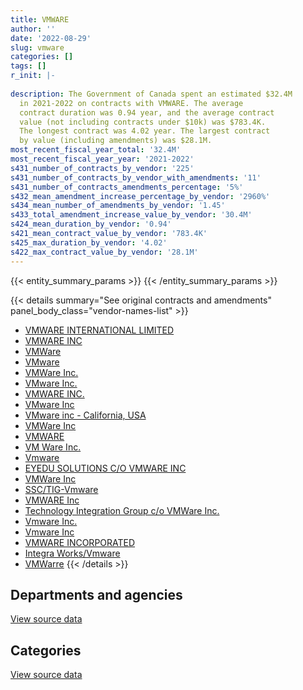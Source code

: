 ```yaml
---
title: VMWARE
author: ''
date: '2022-08-29'
slug: vmware
categories: []
tags: []
r_init: |-
  
description: The Government of Canada spent an estimated $32.4M
  in 2021-2022 on contracts with VMWARE. The average
  contract duration was 0.94 year, and the average contract
  value (not including contracts under $10k) was $783.4K.
  The longest contract was 4.02 year. The largest contract
  by value (including amendments) was $28.1M.
most_recent_fiscal_year_total: '32.4M'
most_recent_fiscal_year_year: '2021-2022'
s431_number_of_contracts_by_vendor: '225'
s431_number_of_contracts_by_vendor_with_amendments: '11'
s431_number_of_contracts_amendments_percentage: '5%'
s432_mean_amendment_increase_percentage_by_vendor: '2960%'
s434_mean_number_of_amendments_by_vendor: '1.45'
s433_total_amendment_increase_value_by_vendor: '30.4M'
s424_mean_duration_by_vendor: '0.94'
s421_mean_contract_value_by_vendor: '783.4K'
s425_max_duration_by_vendor: '4.02'
s422_max_contract_value_by_vendor: '28.1M'
---
```


<script src="/rmarkdown-libs/htmlwidgets/htmlwidgets.js"></script>
<link href="/rmarkdown-libs/datatables-css/datatables-crosstalk.css" rel="stylesheet" />
<script src="/rmarkdown-libs/datatables-binding/datatables.js"></script>
<script src="/rmarkdown-libs/jquery/jquery-3.6.0.min.js"></script>
<link href="/rmarkdown-libs/dt-core-bootstrap/css/dataTables.bootstrap.min.css" rel="stylesheet" />
<link href="/rmarkdown-libs/dt-core-bootstrap/css/dataTables.bootstrap.extra.css" rel="stylesheet" />
<script src="/rmarkdown-libs/dt-core-bootstrap/js/jquery.dataTables.min.js"></script>
<script src="/rmarkdown-libs/dt-core-bootstrap/js/dataTables.bootstrap.min.js"></script>
<link href="/rmarkdown-libs/crosstalk/css/crosstalk.min.css" rel="stylesheet" />
<script src="/rmarkdown-libs/crosstalk/js/crosstalk.min.js"></script>
<script src="/rmarkdown-libs/htmlwidgets/htmlwidgets.js"></script>
<link href="/rmarkdown-libs/datatables-css/datatables-crosstalk.css" rel="stylesheet" />
<script src="/rmarkdown-libs/datatables-binding/datatables.js"></script>
<script src="/rmarkdown-libs/jquery/jquery-3.6.0.min.js"></script>
<link href="/rmarkdown-libs/dt-core-bootstrap/css/dataTables.bootstrap.min.css" rel="stylesheet" />
<link href="/rmarkdown-libs/dt-core-bootstrap/css/dataTables.bootstrap.extra.css" rel="stylesheet" />
<script src="/rmarkdown-libs/dt-core-bootstrap/js/jquery.dataTables.min.js"></script>
<script src="/rmarkdown-libs/dt-core-bootstrap/js/dataTables.bootstrap.min.js"></script>
<link href="/rmarkdown-libs/crosstalk/css/crosstalk.min.css" rel="stylesheet" />
<script src="/rmarkdown-libs/crosstalk/js/crosstalk.min.js"></script>

{{< entity_summary_params >}}
{{< /entity_summary_params >}}

{{< details summary="See original contracts and amendments" panel_body_class="vendor-names-list" >}}
- [VMWARE INTERNATIONAL LIMITED](https://search.open.canada.ca/en/ct/?sort=contract_value_f%20desc&page=1&search_text=%22VMWARE%20INTERNATIONAL%20LIMITED%22)
- [VMWARE INC](https://search.open.canada.ca/en/ct/?sort=contract_value_f%20desc&page=1&search_text=%22VMWARE%20INC%22)
- [VMWare](https://search.open.canada.ca/en/ct/?sort=contract_value_f%20desc&page=1&search_text=%22VMWare%22)
- [VMware](https://search.open.canada.ca/en/ct/?sort=contract_value_f%20desc&page=1&search_text=%22VMware%22)
- [VMWare Inc.](https://search.open.canada.ca/en/ct/?sort=contract_value_f%20desc&page=1&search_text=%22VMWare%20Inc.%22)
- [VMware Inc.](https://search.open.canada.ca/en/ct/?sort=contract_value_f%20desc&page=1&search_text=%22VMware%20Inc.%22)
- [VMWARE INC.](https://search.open.canada.ca/en/ct/?sort=contract_value_f%20desc&page=1&search_text=%22VMWARE%20INC.%22)
- [VMware Inc](https://search.open.canada.ca/en/ct/?sort=contract_value_f%20desc&page=1&search_text=%22VMware%20Inc%22)
- [VMware inc - California, USA](https://search.open.canada.ca/en/ct/?sort=contract_value_f%20desc&page=1&search_text=%22VMware%20inc%20-%20California%2c%20USA%22)
- [VMWare Inc](https://search.open.canada.ca/en/ct/?sort=contract_value_f%20desc&page=1&search_text=%22VMWare%20Inc%22)
- [VMWARE](https://search.open.canada.ca/en/ct/?sort=contract_value_f%20desc&page=1&search_text=%22VMWARE%22)
- [VM Ware Inc.](https://search.open.canada.ca/en/ct/?sort=contract_value_f%20desc&page=1&search_text=%22VM%20Ware%20Inc.%22)
- [Vmware](https://search.open.canada.ca/en/ct/?sort=contract_value_f%20desc&page=1&search_text=%22Vmware%22)
- [EYEDU SOLUTIONS C/O VMWARE INC](https://search.open.canada.ca/en/ct/?sort=contract_value_f%20desc&page=1&search_text=%22EYEDU%20SOLUTIONS%20C%2fO%20VMWARE%20INC%22)
- [VMWare Inc](https://search.open.canada.ca/en/ct/?sort=contract_value_f%20desc&page=1&search_text=%22VMWare%20%20Inc%22)
- [SSC/TIG-Vmware](https://search.open.canada.ca/en/ct/?sort=contract_value_f%20desc&page=1&search_text=%22SSC%2fTIG-Vmware%22)
- [VMWARE Inc](https://search.open.canada.ca/en/ct/?sort=contract_value_f%20desc&page=1&search_text=%22VMWARE%20Inc%22)
- [Technology Integration Group c/o VMWare Inc.](https://search.open.canada.ca/en/ct/?sort=contract_value_f%20desc&page=1&search_text=%22Technology%20Integration%20Group%20c%2fo%20VMWare%20Inc.%22)
- [Vmware Inc.](https://search.open.canada.ca/en/ct/?sort=contract_value_f%20desc&page=1&search_text=%22Vmware%20Inc.%22)
- [Vmware Inc](https://search.open.canada.ca/en/ct/?sort=contract_value_f%20desc&page=1&search_text=%22Vmware%20Inc%22)
- [VMWARE INCORPORATED](https://search.open.canada.ca/en/ct/?sort=contract_value_f%20desc&page=1&search_text=%22VMWARE%20INCORPORATED%22)
- [Integra Works/Vmware](https://search.open.canada.ca/en/ct/?sort=contract_value_f%20desc&page=1&search_text=%22Integra%20Works%2fVmware%22)
- [VMWarre](https://search.open.canada.ca/en/ct/?sort=contract_value_f%20desc&page=1&search_text=%22VMWarre%22)
{{< /details >}}

## Departments and agencies

<div id="htmlwidget-1" style="width:100%;height:auto;" class="datatables html-widget"></div>
<script type="application/json" data-for="htmlwidget-1">{"x":{"style":"bootstrap","filter":"none","vertical":false,"data":[["<a href=\"/departments/aafc-aac/\">Agriculture and Agri-Food Canada<\/a>","<a href=\"/departments/atssc-scdata/\">Administrative Tribunals Support Service of Canada<\/a>","<a href=\"/departments/cas-satj/\">Courts Administration Service<\/a>","<a href=\"/departments/cbsa-asfc/\">Canada Border Services Agency<\/a>","<a href=\"/departments/cgc-ccg/\">Canadian Grain Commission<\/a>","<a href=\"/departments/cic/\">Immigration, Refugees and Citizenship Canada<\/a>","<a href=\"/departments/cpc-cpp/\">Civilian Review and Complaints Commission for the RCMP<\/a>","<a href=\"/departments/crtc/\">Canadian Radio-television and Telecommunications Commission<\/a>","<a href=\"/departments/cta-otc/\">Canadian Transportation Agency<\/a>","<a href=\"/departments/dfatd-maecd/\">Global Affairs Canada<\/a>","<a href=\"/departments/dnd-mdn/\">National Defence<\/a>","<a href=\"/departments/hc-sc/\">Health Canada<\/a>","<a href=\"/departments/jus/\">Department of Justice Canada<\/a>","<a href=\"/departments/mgerc-ceegm/\">Military Grievances External Review Committee<\/a>","<a href=\"/departments/nserc-crsng/\">Natural Sciences and Engineering Research Council of Canada<\/a>","<a href=\"/departments/oic-ci/\">Office of the Information Commissioner of Canada<\/a>","<a href=\"/departments/osfi-bsif/\">Office of the Superintendent of Financial Institutions Canada<\/a>","<a href=\"/departments/ps-sp/\">Public Safety Canada<\/a>","<a href=\"/departments/rcmp-grc/\">Royal Canadian Mounted Police<\/a>","<a href=\"/departments/ssc-spc/\">Shared Services Canada<\/a>"],[16479.07,33184.88,258910.34,22100,null,null,null,23538.19,14049.24,100460.64,12143550.83,null,19468.11,18496.83,28136.16,7283.65,130278.94,117548.78,190693.8,9377601.57],[194027.72,48525.11,null,1808666.78,27851,null,12336.7,5481.87,14918.19,7279.09,10834196.15,4157.3,null,9463.4,22001.47,7303.61,204033.47,null,1004160.46,9483211.88],[null,24186.19,null,83086.78,null,10075.82,8861.57,14553.27,14919.63,37489.3,7062866.06,26895.2,8821.66,3981.87,16660.65,19.96,31949.55,null,192201.03,33398312.79],[null,6222.58,null,159955.9,null,18640.27,null,null,7451.75,30576.42,19455301.28,null,8821.66,null,60070.09,null,152726.1,null,59101.09,12435478.62]],"container":"<table class=\"table table-striped table-hover row-border order-column display\">\n  <thead>\n    <tr>\n      <th>Department<\/th>\n      <th>2018-2019<\/th>\n      <th>2019-2020<\/th>\n      <th>2020-2021<\/th>\n      <th>2021-2022<\/th>\n    <\/tr>\n  <\/thead>\n<\/table>","options":{"order":[[4,"desc"]],"pageLength":10,"autoWidth":true,"columnDefs":[{"targets":1,"render":"function(data, type, row, meta) {\n    return type !== 'display' ? data : DTWidget.formatCurrency(data, \"$\", 2, 3, \",\", \".\", true, null);\n  }"},{"targets":2,"render":"function(data, type, row, meta) {\n    return type !== 'display' ? data : DTWidget.formatCurrency(data, \"$\", 2, 3, \",\", \".\", true, null);\n  }"},{"targets":3,"render":"function(data, type, row, meta) {\n    return type !== 'display' ? data : DTWidget.formatCurrency(data, \"$\", 2, 3, \",\", \".\", true, null);\n  }"},{"targets":4,"render":"function(data, type, row, meta) {\n    return type !== 'display' ? data : DTWidget.formatCurrency(data, \"$\", 2, 3, \",\", \".\", true, null);\n  }"},{"width":"16%","targets":[1,2,3,4]},{"className":"dt-right","targets":[1,2,3,4]}],"orderClasses":false}},"evals":["options.columnDefs.0.render","options.columnDefs.1.render","options.columnDefs.2.render","options.columnDefs.3.render"],"jsHooks":[]}</script>
<p class="text-right">
<a href="https://github.com/GoC-Spending/contracts-data/tree/main/data/out/vendors/vmware/summary_by_fiscal_year_by_department.csv" class="source-data-link btn btn-link">View source data</a>
</p>

## Categories

<div id="htmlwidget-2" style="width:100%;height:auto;" class="datatables html-widget"></div>
<script type="application/json" data-for="htmlwidget-2">{"x":{"style":"bootstrap","filter":"none","vertical":false,"data":[["<a href=\"/categories/defence/\">Defence<\/a>","<a href=\"/categories/professional_services/\">Professional services<\/a>","<a href=\"/categories/information_technology/\">Information technology<\/a>","<a href=\"/categories/industrial_products_and_services/\">Industrial products and services<\/a>","<a href=\"/categories/human_capital/\">Human capital<\/a>"],[12143550.83,null,10305969.9,31932.84,20327.46],[10588282.92,245913.23,12853418.05,null,null],[7062866.06,null,33872015.26,null,null],[19455301.28,null,12939044.48,null,null]],"container":"<table class=\"table table-striped table-hover row-border order-column display\">\n  <thead>\n    <tr>\n      <th>Category<\/th>\n      <th>2018-2019<\/th>\n      <th>2019-2020<\/th>\n      <th>2020-2021<\/th>\n      <th>2021-2022<\/th>\n    <\/tr>\n  <\/thead>\n<\/table>","options":{"order":[[4,"desc"]],"dom":"t","pageLength":30,"autoWidth":true,"columnDefs":[{"targets":1,"render":"function(data, type, row, meta) {\n    return type !== 'display' ? data : DTWidget.formatCurrency(data, \"$\", 2, 3, \",\", \".\", true, null);\n  }"},{"targets":2,"render":"function(data, type, row, meta) {\n    return type !== 'display' ? data : DTWidget.formatCurrency(data, \"$\", 2, 3, \",\", \".\", true, null);\n  }"},{"targets":3,"render":"function(data, type, row, meta) {\n    return type !== 'display' ? data : DTWidget.formatCurrency(data, \"$\", 2, 3, \",\", \".\", true, null);\n  }"},{"targets":4,"render":"function(data, type, row, meta) {\n    return type !== 'display' ? data : DTWidget.formatCurrency(data, \"$\", 2, 3, \",\", \".\", true, null);\n  }"},{"width":"16%","targets":[1,2,3,4]},{"className":"dt-right","targets":[1,2,3,4]}],"orderClasses":false,"lengthMenu":[10,25,30,50,100]}},"evals":["options.columnDefs.0.render","options.columnDefs.1.render","options.columnDefs.2.render","options.columnDefs.3.render"],"jsHooks":[]}</script>
<p class="text-right">
<a href="https://github.com/GoC-Spending/contracts-data/tree/main/data/out/vendors/vmware/summary_by_fiscal_year_by_category.csv" class="source-data-link btn btn-link">View source data</a>
</p>
